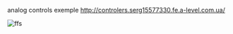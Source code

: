 analog controls exemple  http://controlers.serg15577330.fe.a-level.com.ua/


![ffs](https://user-images.githubusercontent.com/72445490/144474488-aff93a02-236e-4ca5-96fe-616fabbd6c4b.jpg)
